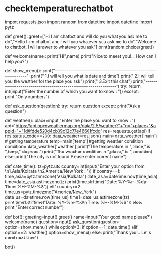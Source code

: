 # checktemperaturechatbot
import requests,json
import random
from datetime import datetime
import pytz

def greet():
    greet=["Hi I am chatbot and will do you what you ask me to do","Hello I am chatbot and I will you whatever you ask me to do","Welcome to chatbot. I will answer to whatever you ask"]
    print(random.choice(greet))

def welcome(name):
    print("Hi",name)
    print("Nice to meeet you!... How can I help you?")

def show_menu():
    print("---------------------------------------------------------------")
    print("       1.I will tell you what is date and time")
    print("       2.I will tell you the weather for the place you ask")
    print("       3.Exit this chat")
    print("---------------------------------------------------------------")
    try:
        return int(input("Enter the number of which you want to know : "))
    except:
        print("Only numbers")

def ask_question(question):
    try:
        return question
    except:
        print("Ask a question")

def weather():
    place=input("Enter the place you want to know : ")
    api="https://api.openweathermap.org/data/2.5/weather?"+"q="+place+"&appid="+"1d0fdde520d4cb39c12c77e46601fcdd"
    res=requests.get(api)
    if res.status_code==200:
        data_weather=res.json()
        main=data_weather['main']
        # getting temperature
        temp=main['temp']
        #getting weather condition
        condition= data_weather['weather']
        print("The temperature in ",place," is ",temp," degrees.")
        print("The weather condition in ",place," is ",condition)
    else:
        print("The city is not found.Please enter correct name")

def date_time():
    tz=pytz.utc
    country=int(input("Enter your option from \n1.Asia/Kolkata \n2.America/New York : "))
    if country==1:
        time_asia=pytz.timezone("Asia/Kolkata")
        date_asia=datetime.now(time_asia)
        time=date_asia.astimezone(tz)
        print(time.strftime("Date: %Y-%m-%d\n Time: %H-%M-%S"))
    elif country==2:
        time_us=pytz.timezone("America/New_York")
        date_us=datetime.now(time_us)
        time1=date_us.astimezone(tz)
        print(time1.strftime("Date: %Y-%m-%d\n Time: %H-%M-%S"))
    else:
        print("Enter correct number")


def bot():
    greeting=input()
    greet()
    name=input('Your good name please?')
    welcome(name)
    question=input()
    ask_question(question)
    option=show_menu()
    while option!=3:
        if option==1:
            date_time()
        elif option==2:
            weather()
        option=show_menu()
    else:
        print("Thank you!.. Let's meet next time")
        
bot()
